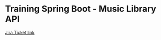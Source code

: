 # Training Spring Boot - Music Library API

[Jira Ticket link](https://openwt.atlassian.net/browse/BEACH-9558)
